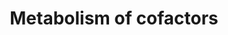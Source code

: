 ---
annotations:
- id: PW:0000135
  parent: classic metabolic pathway
  type: Pathway Ontology
  value: metabolic pathway of cofactors, vitamins, nutrients
- id: PW:0000217
  parent: classic metabolic pathway
  type: Pathway Ontology
  value: tetrahydrobiopterin metabolic pathway
authors:
- ReactomeTeam
- DeSl
description: Many proteins depend for their activity on cofactors, associated ions
  and small molecules. This module contains annotations of processes involved in the
  synthesis of cofactors, either de novo or from essential molecules consumed in the
  diet (vitamins), as well as regeneration of active forms of cofactors (Lipmann 1984).  View
  original pathway at [http://www.reactome.org/PathwayBrowser/#DIAGRAM=8978934 Reactome].
last-edited: 2021-01-25
organisms:
- Homo sapiens
redirect_from:
- /index.php/Pathway:WP4990
- /instance/WP4990
revision: null
schema-jsonld:
- '@context': https://schema.org/
  '@id': https://wikipathways.github.io/pathways/WP4990.html
  '@type': Dataset
  creator:
    '@type': Organization
    name: WikiPathways
  description: Many proteins depend for their activity on cofactors, associated ions
    and small molecules. This module contains annotations of processes involved in
    the synthesis of cofactors, either de novo or from essential molecules consumed
    in the diet (vitamins), as well as regeneration of active forms of cofactors (Lipmann
    1984).  View original pathway at [http://www.reactome.org/PathwayBrowser/#DIAGRAM=8978934
    Reactome].
  keywords:
  - 2GCHFR:GCH1
  - 2OG
  - '2xPalmC-MyrG-p-S1177-NOS3 '
  - ADP
  - ATP
  - AdoHcy
  - AdoMet
  - Asc.-
  - AscH-
  - BH2
  - 'BH2 '
  - BH3.
  - BH4
  - 'BH4 '
  - 'CALM1 '
  - CO2
  - COQ2
  - COQ3(?-369)
  - COQ5
  - 'COQ6 '
  - COQ6:FAD
  - 'COQ7 '
  - 'COQ9 '
  - COQ9 dimer:COQ7:Fe2+
  - 'Ca2+ '
  - DHB
  - DHDB
  - 'DHFR '
  - DHFR dimer
  - DHNTP
  - DMPhOH
  - DMPhOH monooxygenase
  - DMQ10H2
  - DeMQ10H2
  - 'FAD '
  - 'FMN '
  - FPP
  - Fe2+
  - 'Fe2+ '
  - Fe3+
  - 'GCH1 '
  - GCH1 decamer
  - 'GCHFR '
  - GCHFR pentamer
  - GTP
  - H+
  - H2O
  - HCOOH
  - 'HSP90AA1 '
  - 'IDH1 '
  - IDH1 dimer
  - IPPP
  - ISCIT
  - L-Phe
  - MDMQ10H2
  - MHDB
  - MHDB decarboxylase
  - Metabolism of nitric
  - 'Mg2+ '
  - NADP+
  - NADPH
  - O2
  - 'PDSS1 '
  - PDSS1/2 tetramer
  - 'PDSS2 '
  - PHB
  - PPP
  - PPi
  - PRKG2
  - PTHP
  - PTPS hexamer
  - 'PTS '
  - Peroxynitrite
  - Q10H2
  - 'SPR '
  - SPR dimer
  - 'Zn2+ '
  - activation and
  - all-E-10PrP2
  - e-
  - 'heme '
  - isocitrate-oxoglutarate transporter
  - 'oxide: NOS3'
  - p-PTPS hexamer
  - p-S1177-eNOS:CaM:HSP90:p-AKT1
  - p-S1177-eNOS:CaM:HSP90:p-AKT1:BH2
  - p-S1177-eNOS:CaM:HSP90:p-AKT1:BH4
  - 'p-S19-PTS '
  - 'p-S213-SPR '
  - p-SPR dimer
  - 'p-T308,S473-AKT1 '
  - regulation
  - sepiapterin
  - sepiapterin synthase
  license: CC0
  name: Metabolism of cofactors
seo: CreativeWork
title: Metabolism of cofactors
wpid: WP4990
---